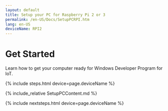 ```yaml
---
layout: default
title: Setup your PC for Raspberry Pi 2 or 3
permalink: /en-US/Docs/SetupPCRPI.htm
lang: en-US
deviceName: RPI2
---
```


# Get Started

Learn how to get your computer ready for Windows Developer Program for IoT.

{% include steps.html device=page.deviceName %}

{% include_relative SetupPCContent.md %}

{% include nextsteps.html device=page.deviceName %}



